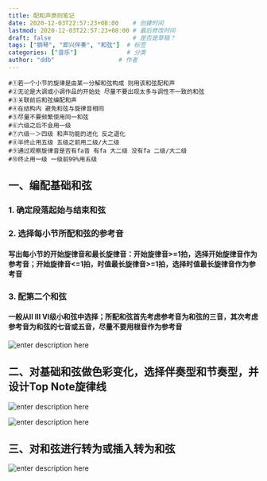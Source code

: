 ```yaml
---
title: 配和声原则笔记
date: 2020-12-03T22:57:23+08:00    # 创建时间
lastmod: 2020-12-03T22:57:23+08:00 # 最后修改时间
draft: false                       # 是否是草稿？
tags: ["钢琴", "即兴伴奏", "和弦"]  # 标签
categories: ["音乐"]              # 分类
author: "ddb"                  # 作者
---
```


``` shell
#①若一个小节的旋律是由某一分解和弦构成 则用该和弦配和声
#②无论是大调或小调作品的开始处 尽量不要出现太多与调性不一致的和弦
#③关联前后和弦编配和声
#④在结构内 避免和弦与旋律音相同
#⑤尽量不要频繁使用同一和弦
#⑥六级之后不会用一级
#⑦六级－＞四级 和声功能的进化 反之退化
#⑧半终止用五级 五级之前用二级/大二级
#⑨通过观察旋律音是否有fa音 有fa 大二级 没有fa 二级/大二级
#⑩终止用一级 一级前99%用五级
```

## 一、编配基础和弦

### 1. 确定段落起始与结束和弦

### 2. 选择每小节所配和弦的参考音

#### 写出每小节的开始旋律音和最长旋律音：开始旋律音>=1拍，选择开始旋律音作为参考音；开始旋律音<=1拍，时值最长旋律音>=1拍，选择时值最长旋律音作为参考音

### 3. 配第二个和弦

#### 一般从Ⅱ Ⅲ Ⅵ级小和弦中选择；所配和弦首先考虑参考音为和弦的三音，其次考虑参考音为和弦的七音或五音，尽量不要用根音作为参考音

![enter description here](https://gitee.com/huangxd/imges/raw/master/小书匠/1621060585891.png)

## 二、对基础和弦做色彩变化，选择伴奏型和节奏型，并设计Top Note旋律线

![enter description here](https://gitee.com/huangxd/imges/raw/master/小书匠/1621060807026.png)

![enter description here](https://gitee.com/huangxd/imges/raw/master/小书匠/1621060691692.png)

## 三、对和弦进行转为或插入转为和弦

![enter description here](https://gitee.com/huangxd/imges/raw/master/小书匠/1621060949325.png)
